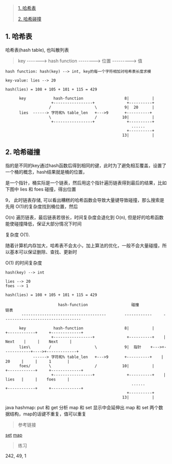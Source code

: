 >
>
> [1. 哈希表](#1)
>
> [2. 哈希碰撞](#2)
>
>

<h2 id='1'> 1. 哈希表 </h2>

哈希表(hash table), 也叫散列表

> key  -------> hash function --------> 位置 ---------> 值

```
hash function: hash(key) --> int, key的每一个字符相加对哈希表长度求模

key-value: lies --> 20

hash(lies) = 108 + 105 + 101 + 115 = 429

      key            hash-function                  8|          |
                    +-----------------+              +----------+
                   /                   \            9|  20      |
      lies  ------> 字符和% table_len   +--->9       +----------+
                   \                   /           10|          |
                    +-----------------+              +----------+
                                                       ......
                                                     +----------+
                                                   13|          |
```


<h2 id='2'> 2. 哈希碰撞</h2>

指的是不同的key通过hash函数后得到相同的键，此时为了避免相互覆盖，设置了一个桶的概念，hash结果就是桶的位置，

是一个指针，桶实际是一个链表，然后用这个指针遍历链表得到最后的结果，比如下图中 lies 和 foes 碰撞，得出位置

9， 此时链表存储, 可以看出糟糕的哈希函数会导致大量键导致碰撞，那么搜索是先用 O(1)的复杂度找到桶位置，然后

O(n) 遍历链表，最后链表若很长，时间复杂度会退化到 O(n), 但是好的哈希函数能使碰撞降低，保证大部分情况下时间

复杂度 O(1).

随着计算机内存加大，哈希表不会太小，加上算法的优化，一般不会大量碰撞，所以基本可以保证删除、查找、更新时

O(1) 的时间复杂度

```
hash(key) --> int

lies --> 20
foes --> 1

hash(lies) = 108 + 105 + 101 + 115 = 429

                       hash-function                   碰撞                      链表
       -------------------------------------        ------------     ----------------------------------

      key            hash-function                  8|          |    +------------+     +-------------+
                    +-----------------+              +----------+    |    Next    |     |    Next     |
      lies\        /                   \            9|  指针    +--->+------------+---->+-------------+
            ------> 字符和% table_len   +--->9       +----------+    |     20     |     |     1       |
      foes/        \                   /           10|          |    +------------+     +-------------+
                    +-----------------+              +----------+    |     lies   |     |    foes     |
                                                       ......        +------------+     +-------------+
                                                     +----------+
                                                   13|          |

```

java hashmap: put 和 get 分析
map 和 set
显示中会延伸出 map 和 set 两个数据结构，map的话键不重复，值可以重复

> 参考链接

[set](https://docs.oracle.com/en/java/javase/12/docs/api/java.base/java/util/Set.html)
[map](https://docs.oracle.com/en/java/javase/12/docs/api/java.base/java/util/Map.html)


> 练习

242, 49, 1
